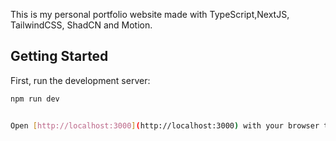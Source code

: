 This is my personal portfolio website made with TypeScript,NextJS, TailwindCSS, ShadCN and Motion.

## Getting Started

First, run the development server:

```bash
npm run dev


Open [http://localhost:3000](http://localhost:3000) with your browser to see the result.


